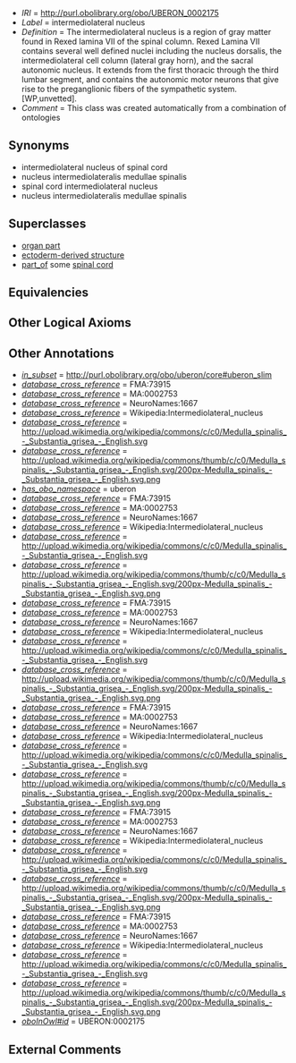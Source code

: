  * *IRI* = http://purl.obolibrary.org/obo/UBERON_0002175
 * *Label* = intermediolateral nucleus
 * *Definition* = The intermediolateral nucleus is a region of gray matter found in Rexed lamina VII of the spinal column. Rexed Lamina VII contains several well defined nuclei including the nucleus dorsalis, the intermediolateral cell column (lateral gray horn), and the sacral autonomic nucleus. It extends from the first thoracic through the third lumbar segment, and contains the autonomic motor neurons that give rise to the preganglionic fibers of the sympathetic system. [WP,unvetted].
 * *Comment* = This class was created automatically from a combination of ontologies

## Synonyms

 * intermediolateral nucleus of spinal cord
 * nucleus intermediolateralis medullae spinalis
 * spinal cord intermediolateral nucleus
 * nucleus intermediolateralis medullae spinalis

## Superclasses

 * [organ part](../../UBERON/64/UBERON_0000064.md)
 * [ectoderm-derived structure](../../UBERON/21/UBERON_0004121.md)
 * [part_of](../../BFO/50/BFO_0000050.md) some [spinal cord](../../UBERON/40/UBERON_0002240.md)

## Equivalencies


## Other Logical Axioms


## Other Annotations

 * *[in_subset](../../et/oboInOwl#inSubset.md)* = http://purl.obolibrary.org/obo/uberon/core#uberon_slim
 * *[database_cross_reference](../../ef/oboInOwl#hasDbXref.md)* = FMA:73915
 * *[database_cross_reference](../../ef/oboInOwl#hasDbXref.md)* = MA:0002753
 * *[database_cross_reference](../../ef/oboInOwl#hasDbXref.md)* = NeuroNames:1667
 * *[database_cross_reference](../../ef/oboInOwl#hasDbXref.md)* = Wikipedia:Intermediolateral_nucleus
 * *[database_cross_reference](../../ef/oboInOwl#hasDbXref.md)* = http://upload.wikimedia.org/wikipedia/commons/c/c0/Medulla_spinalis_-_Substantia_grisea_-_English.svg
 * *[database_cross_reference](../../ef/oboInOwl#hasDbXref.md)* = http://upload.wikimedia.org/wikipedia/commons/thumb/c/c0/Medulla_spinalis_-_Substantia_grisea_-_English.svg/200px-Medulla_spinalis_-_Substantia_grisea_-_English.svg.png
 * *[has_obo_namespace](../../ce/oboInOwl#hasOBONamespace.md)* = uberon
 * *[database_cross_reference](../../ef/oboInOwl#hasDbXref.md)* = FMA:73915
 * *[database_cross_reference](../../ef/oboInOwl#hasDbXref.md)* = MA:0002753
 * *[database_cross_reference](../../ef/oboInOwl#hasDbXref.md)* = NeuroNames:1667
 * *[database_cross_reference](../../ef/oboInOwl#hasDbXref.md)* = Wikipedia:Intermediolateral_nucleus
 * *[database_cross_reference](../../ef/oboInOwl#hasDbXref.md)* = http://upload.wikimedia.org/wikipedia/commons/c/c0/Medulla_spinalis_-_Substantia_grisea_-_English.svg
 * *[database_cross_reference](../../ef/oboInOwl#hasDbXref.md)* = http://upload.wikimedia.org/wikipedia/commons/thumb/c/c0/Medulla_spinalis_-_Substantia_grisea_-_English.svg/200px-Medulla_spinalis_-_Substantia_grisea_-_English.svg.png
 * *[database_cross_reference](../../ef/oboInOwl#hasDbXref.md)* = FMA:73915
 * *[database_cross_reference](../../ef/oboInOwl#hasDbXref.md)* = MA:0002753
 * *[database_cross_reference](../../ef/oboInOwl#hasDbXref.md)* = NeuroNames:1667
 * *[database_cross_reference](../../ef/oboInOwl#hasDbXref.md)* = Wikipedia:Intermediolateral_nucleus
 * *[database_cross_reference](../../ef/oboInOwl#hasDbXref.md)* = http://upload.wikimedia.org/wikipedia/commons/c/c0/Medulla_spinalis_-_Substantia_grisea_-_English.svg
 * *[database_cross_reference](../../ef/oboInOwl#hasDbXref.md)* = http://upload.wikimedia.org/wikipedia/commons/thumb/c/c0/Medulla_spinalis_-_Substantia_grisea_-_English.svg/200px-Medulla_spinalis_-_Substantia_grisea_-_English.svg.png
 * *[database_cross_reference](../../ef/oboInOwl#hasDbXref.md)* = FMA:73915
 * *[database_cross_reference](../../ef/oboInOwl#hasDbXref.md)* = MA:0002753
 * *[database_cross_reference](../../ef/oboInOwl#hasDbXref.md)* = NeuroNames:1667
 * *[database_cross_reference](../../ef/oboInOwl#hasDbXref.md)* = Wikipedia:Intermediolateral_nucleus
 * *[database_cross_reference](../../ef/oboInOwl#hasDbXref.md)* = http://upload.wikimedia.org/wikipedia/commons/c/c0/Medulla_spinalis_-_Substantia_grisea_-_English.svg
 * *[database_cross_reference](../../ef/oboInOwl#hasDbXref.md)* = http://upload.wikimedia.org/wikipedia/commons/thumb/c/c0/Medulla_spinalis_-_Substantia_grisea_-_English.svg/200px-Medulla_spinalis_-_Substantia_grisea_-_English.svg.png
 * *[database_cross_reference](../../ef/oboInOwl#hasDbXref.md)* = FMA:73915
 * *[database_cross_reference](../../ef/oboInOwl#hasDbXref.md)* = MA:0002753
 * *[database_cross_reference](../../ef/oboInOwl#hasDbXref.md)* = NeuroNames:1667
 * *[database_cross_reference](../../ef/oboInOwl#hasDbXref.md)* = Wikipedia:Intermediolateral_nucleus
 * *[database_cross_reference](../../ef/oboInOwl#hasDbXref.md)* = http://upload.wikimedia.org/wikipedia/commons/c/c0/Medulla_spinalis_-_Substantia_grisea_-_English.svg
 * *[database_cross_reference](../../ef/oboInOwl#hasDbXref.md)* = http://upload.wikimedia.org/wikipedia/commons/thumb/c/c0/Medulla_spinalis_-_Substantia_grisea_-_English.svg/200px-Medulla_spinalis_-_Substantia_grisea_-_English.svg.png
 * *[database_cross_reference](../../ef/oboInOwl#hasDbXref.md)* = FMA:73915
 * *[database_cross_reference](../../ef/oboInOwl#hasDbXref.md)* = MA:0002753
 * *[database_cross_reference](../../ef/oboInOwl#hasDbXref.md)* = NeuroNames:1667
 * *[database_cross_reference](../../ef/oboInOwl#hasDbXref.md)* = Wikipedia:Intermediolateral_nucleus
 * *[database_cross_reference](../../ef/oboInOwl#hasDbXref.md)* = http://upload.wikimedia.org/wikipedia/commons/c/c0/Medulla_spinalis_-_Substantia_grisea_-_English.svg
 * *[database_cross_reference](../../ef/oboInOwl#hasDbXref.md)* = http://upload.wikimedia.org/wikipedia/commons/thumb/c/c0/Medulla_spinalis_-_Substantia_grisea_-_English.svg/200px-Medulla_spinalis_-_Substantia_grisea_-_English.svg.png
 * *[oboInOwl#id](../../id/oboInOwl#id.md)* = UBERON:0002175

## External Comments


